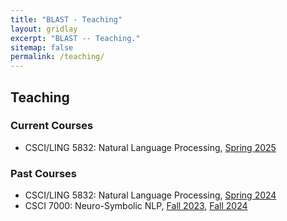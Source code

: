 ```yaml
---
title: "BLAST - Teaching"
layout: gridlay
excerpt: "BLAST -- Teaching."
sitemap: false
permalink: /teaching/
---
```


## Teaching

### Current Courses

- CSCI/LING 5832: Natural Language Processing, [Spring 2025](https://blast-cu.github.io/teaching/)

### Past Courses
- CSCI/LING 5832: Natural Language Processing, [Spring 2024](https://blast-cu.github.io/teaching/)
- CSCI 7000: Neuro-Symbolic NLP, [Fall 2023](https://blast-cu.github.io/teaching/nesymnlp23), [Fall 2024](https://blast-cu.github.io/teaching/)

